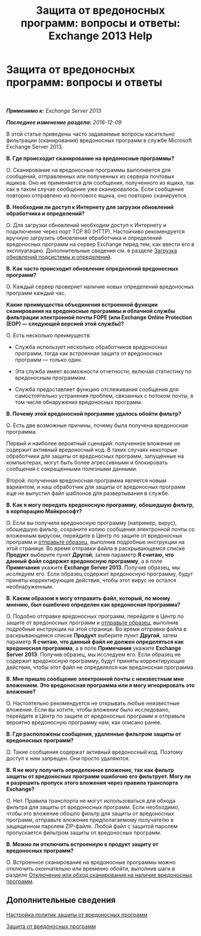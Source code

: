 ﻿---
title: 'Защита от вредоносных программ: вопросы и ответы: Exchange 2013 Help'
TOCTitle: 'Защита от вредоносных программ: вопросы и ответы'
ms:assetid: e1c069e2-ed8a-4d8a-b81a-5b49b2cf24c9
ms:mtpsurl: https://technet.microsoft.com/ru-ru/library/JJ150577(v=EXCHG.150)
ms:contentKeyID: 50489374
ms.date: 04/30/2018
mtps_version: v=EXCHG.150
ms.translationtype: HT
---

# Защита от вредоносных программ: вопросы и ответы

 

_**Применимо к:** Exchange Server 2013_

_**Последнее изменение раздела:** 2016-12-09_

В этой статье приведены часто задаваемые вопросы касательно фильтрации (сканирования) вредоносных программ в службе Microsoft Exchange Server 2013.

**В. Где происходит сканирование на вредоносные программы?**

О. Сканирование на вредоносные программы выполняется для сообщений, отправленных или полученных из сервера почтовых ящиков. Оно не применяется для сообщения, полученного из ящика, так как в таком случае сообщение уже сканировалось. Если сообщение повторно отправлено из почтового ящика, оно повторно сканируется.

**В. Необходим ли доступ к Интернету для загрузки обновлений обработчика и определений?**

О. Для загрузки обновлений необходим доступ к Интернету и подключение через порт TCP 80 (HTTP). Настойчиво рекомендуется вручную загрузить обновления обработчика и определений вредоносных программ на сервер Exchange перед тем, как ввести его в эксплуатацию. Дополнительные сведения см. в разделе [Загрузка обновлений подсистемы и определений](download-engine-and-definition-updates-exchange-2013-help.md).

**В. Как часто происходит обновление определений вредоносных программ?**

О. Каждый сервер проверяет наличие новых определений вредоносных программ каждый час.

**Какие преимущества объединения встроенной функции сканирования на вредоносные программы и облачной службы фильтрации электронной почты FOPE (или Exchange Online Protection (EOP) — следующей версией этой службы)?**

О. Есть несколько преимуществ:

  - Служба использует несколько обработчиков вредоносных программ, тогда как встроенная защита от вредоносных программ — только один.

  - Эта служба имеет возможности отчетности, включая статистику по вредоносным программам.

  - Служба предоставляет функцию отслеживания сообщения для самостоятельно устранения проблем, связанных с потоком почты, в том числе обнаружения вредоносных программ.

**В. Почему этой вредоносной программе удалось обойти фильтр?**

О. Есть две возможные причины, почему была получена вредоносная программа.

Первый и наиболее вероятный сценарий: полученное вложение не содержит активный вредоносный код. В таких случаях некоторые обработчики для защиты от вредоносных программ, запущенные на компьютерах, могут быть более агрессивными и блокировать сообщения с сокращенными полезными данными.

Второй: полученная вредоносная программа является новым вариантом, и наш обработчик для защиты от вредоносных программ еще не выпустил файл шаблонов для развертывания в службе.

**В. Как я могу передать вредоносную программу, обошедшую фильтр, в корпорацию Майкрософт?**

О. Если вы получили вредоносную программу (например, вирус), обошедшую фильтр, сохраните копию сообщения электронной почты со вложенным вирусом, перейдите в Центр по защите от вредоносных программ и [отправьте образец](https://go.microsoft.com/fwlink/?linkid=196858), выполнив подробные инструкции на этой странице. Во время отправки файла в раскрывающемся списке **Продукт** выберите пункт **Другой**, затем параметр **Я считаю, что данный файл содержит вредоносную программу**, а в поле **Примечания** укажите **Exchange Server 2013**. Получив образец, мы исследуем его. Если образец содержит вредоносную программу, будут приняты корректирующие действия, чтобы этот вирус не остался необнаруженным.

**В. Каким образом я могу отправить файл, который, по моему мнению, был ошибочно определен как вредоносная программа?**

О. Подобно отправке вредоносных программ, перейдите в Центр по защите от вредоносных программ и [отправьте образец](https://go.microsoft.com/fwlink/?linkid=196858), выполнив подробные инструкции на этой странице. Во время отправки файла в раскрывающемся списке **Продукт** выберите пункт **Другой**, затем параметр **Я считаю, что данный файл не должен определяться как вредоносная программа**, а в поле **Примечания** укажите **Exchange Server 2013**. Получив образец, мы исследуем его. Если образец не содержит вредоносную программу, будут приняты корректирующие действия, чтобы этот файл не определялся как вредоносная программа.

**В. Мне пришло сообщение электронной почты с неизвестным мне вложением. Это вредоносная программа или я могу игнорировать это вложение?**

О. Настоятельно рекомендуется не открывать любые неизвестные вложения. Если вы хотите, чтобы вложение было исследовано, перейдите в Центр по защите от вредоносных программ и отправьте вероятно вредоносную программу нам, как описано ранее.

**В. Где расположены сообщения, удаленные фильтром защиты от вредоносных программ?**

О. Такие сообщения содержат активный вредоносный код. Поэтому доступ к ним запрещен. Они просто удаляются.

**В. Я не могу получить определенное вложение, так как фильтр защиты от вредоносных программ ошибочно его фильтрует. Могу ли я разрешить пропуск этого вложения через правила транспорта Exchange?**

О. Нет. Правила транспорта не могут использоваться для обхода фильтра для защиты от вредоносных программ. Если необходимо, чтобы это вложение обошло фильтр для защиты от вредоносных программ, отправьте вложение предполагаемому получателю в защищенном паролем ZIP-файле. Любой файл с защитой паролем пропускается фильтром защиты от вредоносных программ.

**В. Можно ли отключить встроенную в продукт защиту от вредоносных программ?**

О. Встроенное сканирование на вредоносные программы можно отключить окончательно или временно обойти, выполнив шаги в разделе [Отключение или обход сканирования на наличие вредоносных программ](disable-or-bypass-anti-malware-scanning-exchange-2013-help.md).

## Дополнительные сведения

[Настройка политик защиты от вредоносных программ](configure-anti-malware-policies-exchange-2013-help.md)

[Защита от вредоносных программ](anti-malware-protection-exchange-2013-help.md)

